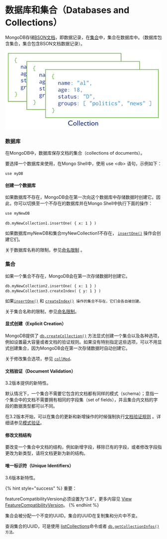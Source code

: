 # 数据库和集合（Databases and Collections）

MongoDB存储[BSON文档](https://docs.mongodb.com/manual/core/document/#bson-document-format)，即数据记录，在[集合](https://docs.mongodb.com/manual/reference/glossary/#term-collection)中，集合在数据库中。（数据库包含集合，集合包含BSON文档数据记录）。

![](../../.gitbook/assets/image%20%281%29.png)

### 数据库

在MongoDB中，数据库保存文档的集合（collections of documents）。

要选择一个数据库来使用，在Mongo Shell中，使用 use &lt;db&gt; 语句，示例如下：

```text
use myDB
```



#### 创建一个数据库

如果数据库不存在，MongoDB会在第一次向这个数据库中存储数据时创建它。因此，你可以切换至一个不存在的数据库并在Mongo Shell中执行下面的操作：

```text
use myNewDB

db.myNewCollection1.insertOne( { x: 1 } )
```

如果数据库myNewDB和集合myNewCollection1不存在， [`insertOne()`](https://docs.mongodb.com/manual/reference/method/db.collection.insertOne/#db.collection.insertOne) 操作会创建它们。

关于数据库名称的限制，参见[命名限制](https://docs.mongodb.com/manual/reference/limits/#restrictions-on-db-names) 。



### 集合

如果一个集合不存在，MongoDB会在第一次存储数据时创建它。

```text
db.myNewCollection2.insertOne( { x: 1 } )
db.myNewCollection3.createIndex( { y: 1 } )
```

 如果[`insertOne()`](https://docs.mongodb.com/manual/reference/method/db.collection.insertOne/#db.collection.insertOne) 和 [`createIndex()`](https://docs.mongodb.com/manual/reference/method/db.collection.createIndex/#db.collection.createIndex)` 操作的集合不存在，它们会各自被创建。`

关于集合名称的限制，参见[命名限制](https://docs.mongodb.com/manual/reference/limits/#restrictions-on-collection-names)。

#### 显式创建（Explicit Creation）

MongoDB提供了 [`db.createCollection()`](https://docs.mongodb.com/manual/reference/method/db.createCollection/#db.createCollection) 方法显式创建一个集合以及各种选项，例如设置最大容量或者文档的验证规则。如果没有特别指定这些选项，可以不用显式创建集合，因为MongoDB会在第一次存储数据时自动创建它。

关于修改集合选项，参见  [`collMod`](https://docs.mongodb.com/manual/reference/command/collMod/#dbcmd.collMod)`。`

#### 文档验证（Document Validation）

3.2版本提供的新特性。

默认情况下，一个集合不需要它包含的文档都有同样的模式（schema）；意指一个集合中的文档不需要拥有相同的字段集（set of fields），并且集合内文档的字段的数据类型都可以不同。

在3.2版本开始，可以在集合的更新和新增操作的时候强制执行[文档验证规则](https://docs.mongodb.com/manual/core/schema-validation/) 。详细请参见[模式验证](https://docs.mongodb.com/manual/core/schema-validation/)。

#### 修改文档结构

要改变一个集合中文档的结构，例如新增字段，移除已有的字段，或者修改字段指更改为新类型，请将文档更新为新的结构。

#### 唯一标识符（Unique Identifiers）

3.6版本新特性。

{% hint style="success" %}
重要：

featureCompatibilityVersion必须设置为“3.6”，更多内容见 [View FeatureCompatibilityVersion](https://docs.mongodb.com/manual/reference/command/setFeatureCompatibilityVersion/#view-fcv)。
{% endhint %}

集合会被分配一个不变的UUID。集合的UUID在复制集和分片中不变。

查询集合的UUID，可是使用  [listCollections](https://docs.mongodb.com/manual/reference/command/listCollections)命令或者 [`db.getCollectionInfos()`](https://docs.mongodb.com/manual/reference/method/db.getCollectionInfos/#db.getCollectionInfos)` 方法。`

